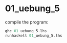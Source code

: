 # 01_uebung_5

compile the program: 
 
```haskell                                    
ghc 01_uebung_5.lhs
runhaskell 01_uebung_5.lhs
```